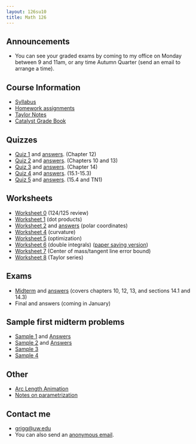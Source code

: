 ```yaml
---
layout: 126su10
title: Math 126
---
```


## Announcements

-   You can see your graded exams by coming to my office on Monday
    between 9 and 11am, or any time Autumn Quarter (send an email to
    arrange a time).

## Course Information

-   [Syllabus](syllabus-math126.pdf)
-   [Homework assignments](homework/)
-   [Taylor Notes](http://www.math.washington.edu/~m126/TaylorNotes.pdf)
-   [Catalyst Grade
    Book](https://catalysttools.washington.edu/gradebook/grigg/28699)

## Quizzes

-   [Quiz 1](quizzes/quiz1.pdf) and [answers](quizzes/quiz1-ans.pdf).
    (Chapter 12)
-   [Quiz 2](quizzes/quiz2.pdf) and [answers](quizzes/quiz2-ans.pdf).
    (Chapters 10 and 13)
-   [Quiz 3](quizzes/quiz3.pdf) and [answers](quizzes/quiz3-ans.pdf).
    (Chapter 14)
-   [Quiz 4](quizzes/quiz4.pdf) and [answers](quizzes/quiz4-ans.pdf).
    (15.1-15.3)
-   [Quiz 5](quizzes/quiz5.pdf) and [answers](quizzes/quiz5-ans.pdf).
    (15.4 and TN1)

## Worksheets

-   [Worksheet 0](worksheets/worksheet0.pdf) (124/125 review)
-   [Worksheet 1](worksheets/worksheet1.pdf) (dot products)
-   [Worksheet 2](worksheets/worksheet2.pdf) and
    [answers](worksheets/worksheet2-ans.pdf) (polar coordinates)
-   [Worksheet 4](worksheets/worksheet4.pdf) (curvature)
-   [Worksheet 5](worksheets/worksheet5.pdf) (optimization)
-   [Worksheet 6](worksheets/worksheet6.pdf) (double integrals) ([paper
    saving version](worksheets/worksheet6-noblanks.pdf))
-   [Worksheet 7](worksheets/worksheet7.pdf) (Center of mass/tangent
    line error bound)
-   [Worksheet 8](worksheets/worksheet8.pdf) (Taylor series)

## Exams

-   [Midterm](exams/midterm-su10.pdf) and
    [answers](exams/midterm-su10-ans.pdf) (covers chapters 10, 12, 13,
    and sections 14.1 and 14.3)
-   Final and answers (coming in January)

## Sample first midterm problems

-   [Sample 1](mid-sample1.pdf) and
    [Answers](mid-sample1-ans.pdf)
-   [Sample 2](mid-sample2.pdf) and
    [Answers](mid-sample2-ans.pdf)
-   [Sample 3](mid-sample3.pdf)
-   [Sample 4](mid-sample4.pdf)

## Other

-   [Arc Length Animation](/grigg/animations/ArcLengthAnimation.html)
-   [Notes on parametrization](notes1.pdf)

## Contact me

-   <grigg@uw.edu>
-   You can also send an [anonymous
    email](https://catalysttools.washington.edu/umail/form/grigg/2621).

